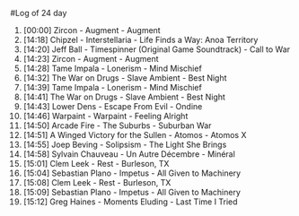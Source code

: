 #Log of 24 day

1. [00:00] Zircon - Augment - Augment
1. [14:18] Chipzel - Interstellaria - Life Finds a Way: Anoa Territory
1. [14:20] Jeff Ball - Timespinner (Original Game Soundtrack) - Call to War
1. [14:23] Zircon - Augment - Augment
1. [14:28] Tame Impala - Lonerism - Mind Mischief
1. [14:32] The War on Drugs - Slave Ambient - Best Night
1. [14:39] Tame Impala - Lonerism - Mind Mischief
1. [14:41] The War on Drugs - Slave Ambient - Best Night
1. [14:43] Lower Dens - Escape From Evil - Ondine
1. [14:46] Warpaint - Warpaint - Feeling Alright
1. [14:50] Arcade Fire - The Suburbs - Suburban War
1. [14:51] A Winged Victory for the Sullen - Atomos - Atomos X
1. [14:55] Joep Beving - Solipsism - The Light She Brings
1. [14:58] Sylvain Chauveau - Un Autre Décembre - Minéral
1. [15:01] Clem Leek - Rest - Burleson, TX
1. [15:04] Sebastian Plano - Impetus - All Given to Machinery
1. [15:08] Clem Leek - Rest - Burleson, TX
1. [15:09] Sebastian Plano - Impetus - All Given to Machinery
1. [15:12] Greg Haines - Moments Eluding - Last Time I Tried
